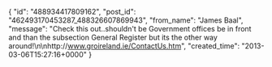  {
   "id": "488934417809162",
   "post_id": "462493170453287_488326607869943",
   "from_name": "James Baal",
   "message": "Check this out..shouldn't be Government offices be in front and than the subsection General Register but its the other way around!\n\nhttp://www.groireland.ie/ContactUs.htm",
   "created_time": "2013-03-06T15:27:16+0000"
 }
